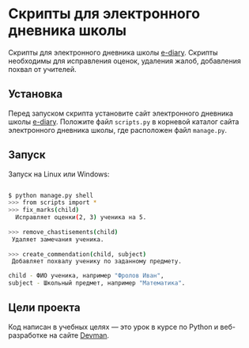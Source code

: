 # Скрипты для электронного дневника школы

Скрипты для электронного дневника школы [e-diary](https://github.com/timerminator/e-diary). Скрипты необходимы для исправления оценок, удаления жалоб, добавления похвал от учителей. 

## Установка

Перед запуском скрипта установите сайт электронного дневника школы [e-diary](https://github.com/timerminator/e-diary). Положите файл `scripts.py` в корневой каталог сайта электронного дневника школы, где расположен файл `manage.py`.

## Запуск

Запуск на Linux или Windows:

```bash

$ python manage.py shell
>>> from scripts import *
>>> fix_marks(child)
  Исправляет оценки(2, 3) ученика на 5.
  
>>> remove_chastisements(child)
 Удаляет замечания ученика.
 
>>> create_commendation(child, subject)
 Добавляет похвалу ученику по заданному предмету.

child - ФИО ученика, например "Фролов Иван",
subject - Школьный предмет, например "Математика".

```

## Цели проекта

Код написан в учебных целях — это урок в курсе по Python и веб-разработке на сайте [Devman](https://dvmn.org).
